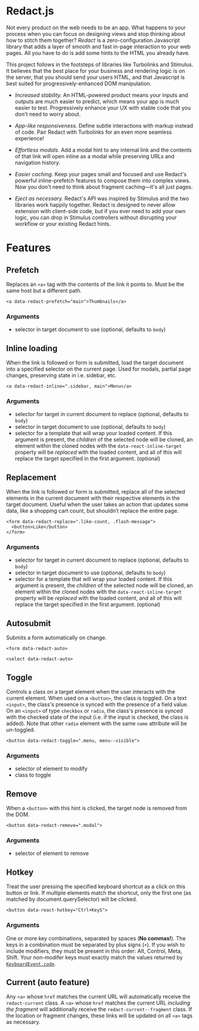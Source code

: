 # Redact.js

Not every product on the web needs to be an app. What happens to your process when you can focus on designing views and stop thinking about how to stitch them together? *Redact* is a zero-configuration Javascript library that adds a layer of smooth and fast in-page interaction to your web pages. All you have to do is add some hints to the HTML you already have.

This project follows in the footsteps of libraries like Turbolinks and Stimulus. It believes that the best place for your business and rendering logic is on the server, that you should send your users HTML, and that Javascript is best suited for progressively-enhanced DOM manipulation.

- *Increased stability.* An HTML-powered product means your inputs and outputs are much easier to predict, which means your app is much easier to test. Progressively enhance your UX with stable code that you don't need to worry about.

- *App-like responsiveness.* Define subtle interactions with markup instead of code. Pair Redact with Turbolinks for an even more seamless experience!

- *Effortless modals.* Add a modal hint to any internal link and the contents of that link will open inline as a modal while preserving URLs and navigation history.

- *Easier caching.* Keep your pages small and focused and use Redact's powerful inline-prefetch features to compose them into complex views. Now you don't need to think about fragment caching—it's all just pages.

- *Eject as necessary.* Redact's API was inspired by Stimulus and the two libraries work happily together. Redact is designed to never allow extension with client-side code, but if you ever need to add your own logic, you can drop in Stimulus controllers without disrupting your workflow or your existing Redact hints.

# Features

## Prefetch

Replaces an `<a>` tag with the contents of the link it points to. Must be the same host but a different path.

    <a data-redact-prefetch="main">Thumbnails</a>

### Arguments

- selector in target document to use (optional, defaults to `body`)

## Inline loading

When the link is followed or form is submitted, load the target document into a specified selector on the current page. Used for modals, partial page changes, preserving state in i.e. sidebar, etc.

    <a data-redact-inline=".sidebar, main">Menu</a>

### Arguments

- selector for target in current document to replace (optional, defaults to `body`)
- selector in target document to use (optional, defaults to `body`)
- selector for a template that will wrap your loaded content. If this argument is present, the _children_ of the selected node will be cloned, an element within the cloned nodes with the `data-react-inline-target` property will be _replaced_ with the loaded content, and all of this will replace the target specified in the first argument. (optional)

## Replacement

When the link is followed or form is submitted, replace all of the selected elements in the current document with their respective elements in the target document. Useful when the user takes an action that updates some data, like a shopping cart count, but shouldn’t replace the entire page.

    <form data-redact-replace=".like-count, .flash-message">
      <button>Like</button>
    </form>

### Arguments

- selector for target in current document to replace (optional, defaults to `body`)
- selector in target document to use (optional, defaults to `body`)
- selector for a template that will wrap your loaded content. If this argument is present, the _children_ of the selected node will be cloned, an element within the cloned nodes with the `data-react-inline-target` property will be _replaced_ with the loaded content, and all of this will replace the target specified in the first argument. (optional)

## Autosubmit

Submits a form automatically on change.

    <form data-redact-auto>

    <select data-redact-auto>

## Toggle

Controls a class on a target element when the user interacts with the current element. When used on a `<button>`, the class is toggled. On a text `<input>`, the class's presence is synced with the presence of a field value. On an `<input>` of type `checkbox` or `radio`, the class's presence is synced with the checked state of the input (i.e. if the input is checked, the class is added). Note that other `radio` element with the same `name` attribute will be _un_-toggled.

    <button data-redact-toggle=".menu, menu--visible">

### Arguments

- selector of element to modify
- class to toggle

## Remove

When a `<button>` with this hint is clicked, the target node is removed from the DOM.

    <button data-redact-remove=".modal">

### Arguments

- selector of element to remove

## Hotkey

Treat the user pressing the specified keyboard shortcut as a click on this button or link. If multiple elements match the shortcut, only the first one (as matched by document.querySelector) will be clicked.

    <button data-react-hotkey="Ctrl+KeyS">

### Arguments

One or more key combinations, separated by spaces (**No commas!**). The keys in a combination must be separated by plus signs (`+`). If you wish to include modifiers, they must be present in this order: Alt, Control, Meta, Shift. Your non-modifer keys must exactly match the values returned by [`KeyboardEvent.code`](https://developer.mozilla.org/en-US/docs/Web/API/KeyboardEvent/code).

## Current (auto feature)

Any `<a>` whose `href` matches the current URL will automatically receive the `redact-current` class. A `<a>` whose `href` matches the current URL _including the fragment_ will additionally receive the `redact-current--fragment` class. If the location or fragment changes, these links will be updated on all `<a>` tags as necessary.


